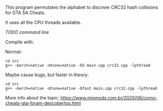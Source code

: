 This program permutates the alphabet to discover CRC32 hash collisions for GTA SA Cheats.

It uses all the CPU threads available.

*TODO command line*

Compile with:

Normal:
```
cd src
g++ -march=native -mtune=native -O2 main.cpp crc32.cpp -lpthread
```

Maybe cause bugs, but faster in theory:
```
cd src
g++ -march=native -mtune=native -Ofast main.cpp crc32.cpp -lpthread
```

More info about the topic: https://www.mixmods.com.br/2020/06/como-cheats-gta-foram-descobertos.html
